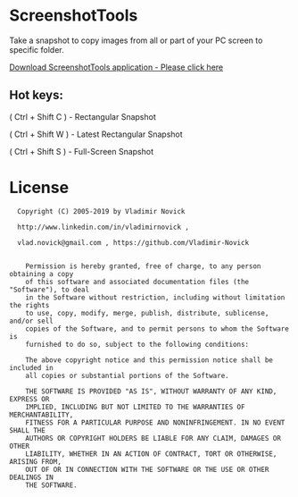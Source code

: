 # ScreenshotTools

Take a snapshot to copy images from all or part of your PC screen to specific folder.

[Download ScreenshotTools application - Please click here ](https://github.com/Vladimir-Novick/ScreenshotTools/raw/master/src/Release/ScreenshotTools.exe)

## Hot keys:

 ( Ctrl + Shift  C ) - Rectangular Snapshot

 ( Ctrl + Shift W ) - Latest Rectangular Snapshot 

 ( Ctrl + Shift  S ) -  Full-Screen Snapshot



# License

      Copyright (C) 2005-2019 by Vladimir Novick 

      http://www.linkedin.com/in/vladimirnovick , 

      vlad.novick@gmail.com , https://github.com/Vladimir-Novick
		 

		Permission is hereby granted, free of charge, to any person obtaining a copy
		of this software and associated documentation files (the "Software"), to deal
		in the Software without restriction, including without limitation the rights
		to use, copy, modify, merge, publish, distribute, sublicense, and/or sell
		copies of the Software, and to permit persons to whom the Software is
		furnished to do so, subject to the following conditions:

		The above copyright notice and this permission notice shall be included in
		all copies or substantial portions of the Software.

		THE SOFTWARE IS PROVIDED "AS IS", WITHOUT WARRANTY OF ANY KIND, EXPRESS OR
		IMPLIED, INCLUDING BUT NOT LIMITED TO THE WARRANTIES OF MERCHANTABILITY,
		FITNESS FOR A PARTICULAR PURPOSE AND NONINFRINGEMENT. IN NO EVENT SHALL THE
		AUTHORS OR COPYRIGHT HOLDERS BE LIABLE FOR ANY CLAIM, DAMAGES OR OTHER
		LIABILITY, WHETHER IN AN ACTION OF CONTRACT, TORT OR OTHERWISE, ARISING FROM,
		OUT OF OR IN CONNECTION WITH THE SOFTWARE OR THE USE OR OTHER DEALINGS IN
		THE SOFTWARE. 

